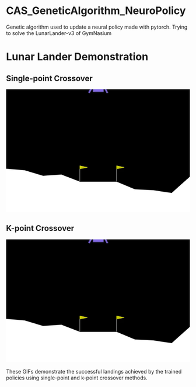 # CAS_GeneticAlgorithm_NeuroPolicy
Genetic algorithm used to update a neural policy made with pytorch. Trying to solve the LunarLander-v3 of GymNasium

# Lunar Lander Demonstration

## Single-point Crossover
![Single-point Landing](https://github.com/TimAvans/CAS_GeneticAlgorithm_NeuroPolicy/blob/main/gifs/singlepoint_lunarlander.gif)

## K-point Crossover
![K-point Landing](https://github.com/TimAvans/CAS_GeneticAlgorithm_NeuroPolicy/blob/main/gifs/kpoint_lunarlander.gif)

These GIFs demonstrate the successful landings achieved by the trained policies using single-point and k-point crossover methods.
